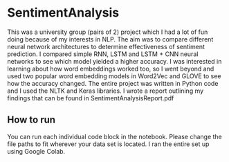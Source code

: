 # SentimentAnalysis
This was a university group (pairs of 2) project which I had a lot of fun doing because of my interests in NLP. The aim was to compare different neural network architectures to determine effectiveness of sentiment prediction. I compared simple RNN, LSTM and LSTM + CNN neural networks to see which model yielded a higher accuracy. I was interested in learning about how word embeddings worked too, so I went beyond and used two popular word embedding models in Word2Vec and GLOVE to see how the accuracy changed. The entire project was written in Python code and I used the NLTK and Keras libraries. I wrote a report outlining my findings that can be found in SentimentAnalysisReport.pdf

## How to run
You can run each individual code block in the notebook. Please change the file paths to fit wherever your data set is located. I ran the entire set up using Google Colab.
